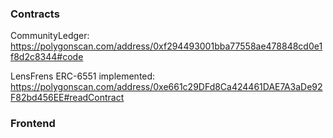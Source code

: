 
### Contracts
CommunityLedger: https://polygonscan.com/address/0xf294493001bba77558ae478848cd0e1f8d2c8344#code

LensFrens ERC-6551 implemented: https://polygonscan.com/address/0xe661c29DFd8Ca424461DAE7A3aDe92F82bd456EE#readContract


### Frontend

